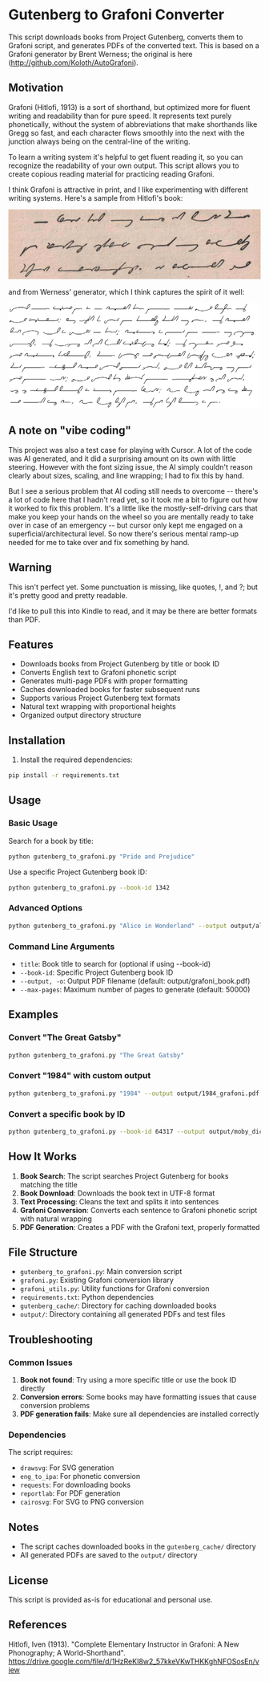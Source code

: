 # Gutenberg to Grafoni Converter

This script downloads books from Project Gutenberg, converts them to Grafoni script, and generates PDFs of the converted text.
This is based on a Grafoni generator by Brent Werness; the original is here (http://github.com/Koloth/AutoGrafoni).

## Motivation

Grafoni (Hitlofi, 1913) is a sort of shorthand, but optimized more for fluent writing and readability than for pure speed. It
represents text purely phonetically, without the system of abbreviations that make shorthands like Gregg so
fast, and each character flows smoothly into the next with the junction always being on the central-line of
the writing.

To learn a writing system it's helpful to get fluent reading it, so you can recognize the
readability of your own output. This script allows you to create copious reading material for
practicing reading Grafoni.

I think Grafoni is attractive in print, and I like experimenting with different writing systems.
Here's a sample from Hitlofi's book:

![Book Sample](grafoni_from_book.png)

and from Werness' generator, which I think captures the spirit of it well:

![Grafoni Sample](grafoni_sample.png)


## A note on "vibe coding"

This project was also a test case for playing with Cursor.  A lot of the code was AI generated,
and it did a surprising amount on its own with little steering. However with the font sizing issue, 
the AI simply couldn't reason clearly about sizes, scaling, and line wrapping; I had to fix this by hand.  

But I see a serious problem that AI coding still needs to overcome -- there's a lot of code here that I hadn't read yet, so it 
took me a bit to figure out how it worked to fix this problem. It's a little like the
mostly-self-driving cars that make you keep your hands on the wheel so you are mentally ready to
take over in case of an emergency -- but cursor only kept me engaged on
a superficial/architectural level. So now there's serious mental ramp-up needed for me to take over
and fix something by hand.

## Warning

This isn't perfect yet.  Some punctuation is missing, like quotes, !, and ?; but it's pretty 
good and pretty readable.

I'd like to pull this into Kindle to read, and it may be there are better formats than PDF.

## Features

- Downloads books from Project Gutenberg by title or book ID
- Converts English text to Grafoni phonetic script
- Generates multi-page PDFs with proper formatting
- Caches downloaded books for faster subsequent runs
- Supports various Project Gutenberg text formats
- Natural text wrapping with proportional heights
- Organized output directory structure

## Installation

1. Install the required dependencies:
```bash
pip install -r requirements.txt
```

## Usage

### Basic Usage

Search for a book by title:
```bash
python gutenberg_to_grafoni.py "Pride and Prejudice"
```

Use a specific Project Gutenberg book ID:
```bash
python gutenberg_to_grafoni.py --book-id 1342
```

### Advanced Options

```bash
python gutenberg_to_grafoni.py "Alice in Wonderland" --output output/alice_grafoni.pdf --max-pages 20
```

### Command Line Arguments

- `title`: Book title to search for (optional if using --book-id)
- `--book-id`: Specific Project Gutenberg book ID
- `--output, -o`: Output PDF filename (default: output/grafoni_book.pdf)
- `--max-pages`: Maximum number of pages to generate (default: 50000)

## Examples

### Convert "The Great Gatsby"
```bash
python gutenberg_to_grafoni.py "The Great Gatsby"
```

### Convert "1984" with custom output
```bash
python gutenberg_to_grafoni.py "1984" --output output/1984_grafoni.pdf --max-pages 30
```

### Convert a specific book by ID
```bash
python gutenberg_to_grafoni.py --book-id 64317 --output output/moby_dick_grafoni.pdf
```

## How It Works

1. **Book Search**: The script searches Project Gutenberg for books matching the title
2. **Book Download**: Downloads the book text in UTF-8 format
3. **Text Processing**: Cleans the text and splits it into sentences
4. **Grafoni Conversion**: Converts each sentence to Grafoni phonetic script with natural wrapping
5. **PDF Generation**: Creates a PDF with the Grafoni text, properly formatted

## File Structure

- `gutenberg_to_grafoni.py`: Main conversion script
- `grafoni.py`: Existing Grafoni conversion library
- `grafoni_utils.py`: Utility functions for Grafoni conversion
- `requirements.txt`: Python dependencies
- `gutenberg_cache/`: Directory for caching downloaded books
- `output/`: Directory containing all generated PDFs and test files

## Troubleshooting

### Common Issues

1. **Book not found**: Try using a more specific title or use the book ID directly
2. **Conversion errors**: Some books may have formatting issues that cause conversion problems
3. **PDF generation fails**: Make sure all dependencies are installed correctly

### Dependencies

The script requires:
- `drawsvg`: For SVG generation
- `eng_to_ipa`: For phonetic conversion
- `requests`: For downloading books
- `reportlab`: For PDF generation
- `cairosvg`: For SVG to PNG conversion

## Notes

- The script caches downloaded books in the `gutenberg_cache/` directory
- All generated PDFs are saved to the `output/` directory


## License

This script is provided as-is for educational and personal use. 

## References

Hitlofi, Iven (1913). "Complete Elementary Instructor in Grafoni: A New Phonography; A World-Shorthand". https://drive.google.com/file/d/1HzReKI8w2_57kkeVKwTHKKghNFOSosEn/view